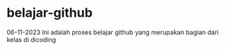 # belajar-github

06-11-2023
Ini adalah proses belajar github yang merupakan bagian dari kelas di dicoding
